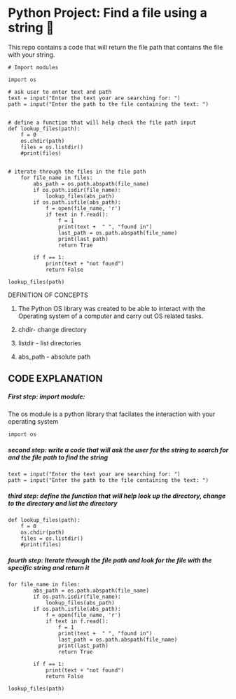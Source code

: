 # Python Project: Find a file using a string 🐍

This repo contains a code that will return the file path that contains the file with your string.


```
# Import modules

import os

# ask user to enter text and path
text = input("Enter the text your are searching for: ")
path = input("Enter the path to the file containing the text: ")


# define a function that will help check the file path input
def lookup_files(path):
    f = 0
    os.chdir(path)
    files = os.listdir()
    #print(files)


# iterate through the files in the file path
    for file_name in files:
        abs_path = os.path.abspath(file_name)
        if os.path.isdir(file_name):
            lookup_files(abs_path)
        if os.path.isfile(abs_path):
            f = open(file_name, 'r')
            if text in f.read():
                f = 1
                print(text +  " ", "found in")
                last_path = os.path.abspath(file_name)
                print(last_path)
                return True

        if f == 1:
            print(text + "not found")
            return False

lookup_files(path)
```
DEFINITION OF CONCEPTS

1. The Python OS library was created to be able to interact with the Operating system of a computer and carry out OS related tasks.

2. chdir- change directory

3. listdir - list directories
4. abs_path - absolute path

## CODE EXPLANATION

##### First step: import module:
The os module is a python library that facilates the interaction with your operating system

```
import os
```

##### second step: write a code that will ask the user for the string to search for and the file path to find the string
```
text = input("Enter the text your are searching for: ")
path = input("Enter the path to the file containing the text: ")

```
##### third step: define the function that will help look up the directory, change to the directory and list the directory

```
def lookup_files(path):
    f = 0
    os.chdir(path)
    files = os.listdir()
    #print(files)
```
##### fourth step: Iterate through the file path and look for the file with the specific string and return it

```
for file_name in files:
        abs_path = os.path.abspath(file_name)
        if os.path.isdir(file_name):
            lookup_files(abs_path)
        if os.path.isfile(abs_path):
            f = open(file_name, 'r')
            if text in f.read():
                f = 1
                print(text +  " ", "found in")
                last_path = os.path.abspath(file_name)
                print(last_path)
                return True

        if f == 1:
            print(text + "not found")
            return False

lookup_files(path)
```
